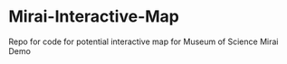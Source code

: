 # Mirai-Interactive-Map
Repo for code for potential interactive map for Museum of Science Mirai Demo
